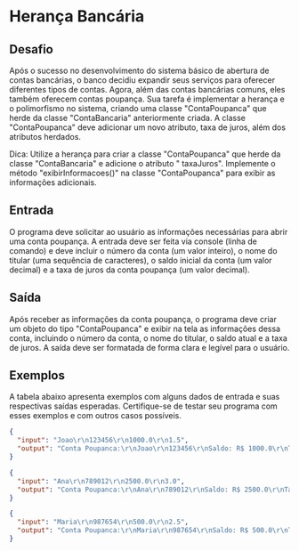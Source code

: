 # Herança Bancária

Desafio
-------

Após o sucesso no desenvolvimento do sistema básico de abertura de contas bancárias, o banco decidiu expandir seus
serviços para oferecer diferentes tipos de contas. Agora, além das contas bancárias comuns, eles também oferecem contas
poupança. Sua tarefa é implementar a herança e o polimorfismo no sistema, criando uma classe "ContaPoupanca" que herde
da classe "ContaBancaria" anteriormente criada. A classe "ContaPoupanca" deve adicionar um novo atributo, taxa de juros,
além dos atributos herdados.

Dica: Utilize a herança para criar a classe "ContaPoupanca" que herde da classe "ContaBancaria" e adicione o atributo "
taxaJuros". Implemente o método "exibirInformacoes()" na classe "ContaPoupanca" para exibir as informações adicionais.

Entrada
-------

O programa deve solicitar ao usuário as informações necessárias para abrir uma conta poupança. A entrada deve ser feita
via console (linha de comando) e deve incluir o número da conta (um valor inteiro), o nome do titular (uma sequência de
caracteres), o saldo inicial da conta (um valor decimal) e a taxa de juros da conta poupança (um valor decimal).

Saída
-----

Após receber as informações da conta poupança, o programa deve criar um objeto do tipo "ContaPoupanca" e exibir na tela
as informações dessa conta, incluindo o número da conta, o nome do titular, o saldo atual e a taxa de juros. A saída
deve ser formatada de forma clara e legível para o usuário.

Exemplos
--------

A tabela abaixo apresenta exemplos com alguns dados de entrada e suas respectivas saídas esperadas. Certifique-se de
testar seu programa com esses exemplos e com outros casos possíveis.

```json
{
  "input": "Joao\r\n123456\r\n1000.0\r\n1.5",
  "output": "Conta Poupanca:\r\nJoao\r\n123456\r\nSaldo: R$ 1000.0\r\nTaxa de juros: 1.5%"
}
```

```json
{
  "input": "Ana\r\n789012\r\n2500.0\r\n3.0",
  "output": "Conta Poupanca:\r\nAna\r\n789012\r\nSaldo: R$ 2500.0\r\nTaxa de juros: 3.0%"
}
```

```json
{
  "input": "Maria\r\n987654\r\n500.0\r\n2.5",
  "output": "Conta Poupanca:\r\nMaria\r\n987654\r\nSaldo: R$ 500.0\r\nTaxa de juros: 2.5%"
}
```